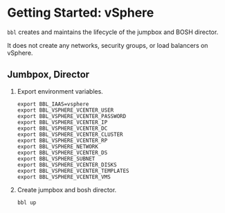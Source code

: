 # Getting Started: vSphere

`bbl` creates and maintains the lifecycle of the jumpbox and BOSH director.

It does not create any networks, security groups, or load balancers on vSphere.

## Jumbpox, Director

1. Export environment variables.
    ```
    export BBL_IAAS=vsphere
    export BBL_VSPHERE_VCENTER_USER
    export BBL_VSPHERE_VCENTER_PASSWORD
    export BBL_VSPHERE_VCENTER_IP
    export BBL_VSPHERE_VCENTER_DC
    export BBL_VSPHERE_VCENTER_CLUSTER
    export BBL_VSPHERE_VCENTER_RP
    export BBL_VSPHERE_NETWORK
    export BBL_VSPHERE_VCENTER_DS
    export BBL_VSPHERE_SUBNET
    export BBL_VSPHERE_VCENTER_DISKS
    export BBL_VSPHERE_VCENTER_TEMPLATES
    export BBL_VSPHERE_VCENTER_VMS
    ```

1. Create jumpbox and bosh director.
    ```
    bbl up
    ```
